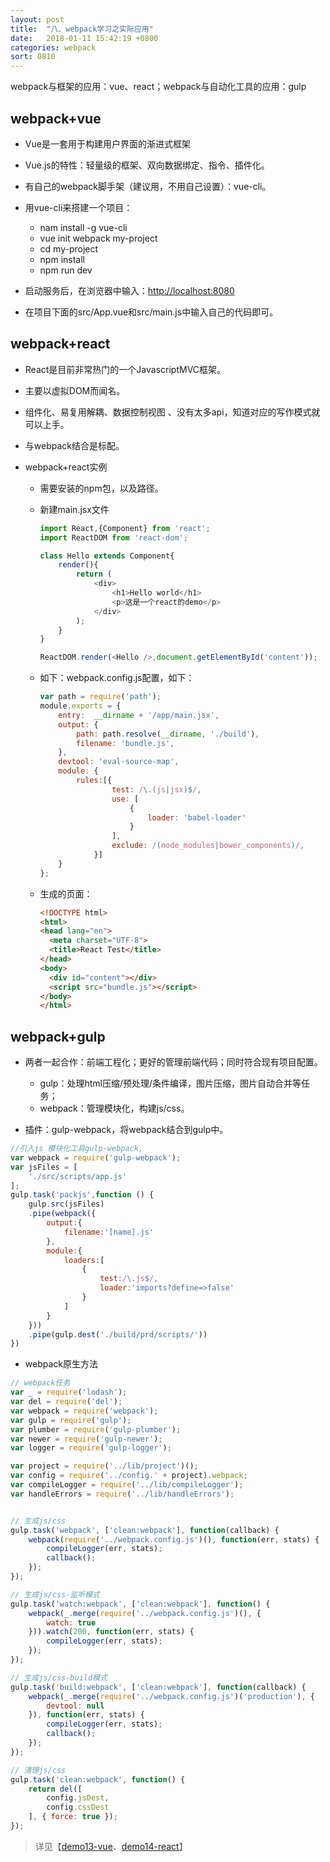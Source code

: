 ```yaml
---
layout: post
title:  "八、webpack学习之实际应用"
date:   2018-01-11 15:42:19 +0800
categories: webpack
sort: 0810
---
```


webpack与框架的应用：vue、react；webpack与自动化工具的应用：gulp

## webpack+vue

 - Vue是一套用于构建用户界面的渐进式框架
  - Vue.js的特性：轻量级的框架、双向数据绑定、指令、插件化。
  - 有自己的webpack脚手架（建议用，不用自己设置）：vue-cli。
- 用vue-cli来搭建一个项目：

     - nam install -g vue-cli
     - vue init webpack my-project
     - cd my-project
     - npm install
     - npm run dev
- 启动服务后，在浏览器中输入：<http://localhost:8080>
- 在项目下面的src/App.vue和src/main.js中输入自己的代码即可。

## webpack+react

- React是目前非常热门的一个JavascriptMVC框架。

- 主要以虚拟DOM而闻名。

- 组件化、易复用解耦、数据控制视图 、没有太多api，知道对应的写作模式就可以上手。

- 与webpack结合是标配。

- webpack+react实例

  - 需要安装的npm包，以及路径。

  - 新建main.jsx文件

    ```js
    import React,{Component} from 'react';
    import ReactDOM from 'react-dom';

    class Hello extends Component{
        render(){
            return (
                <div>
                    <h1>Hello world</h1>
                    <p>这是一个react的demo</p>
                </div>
            );
        }
    }

    ReactDOM.render(<Hello />,document.getElementById('content'));
    ```

  - 如下：webpack.config.js配置，如下：

    ```js
    var path = require('path');
    module.exports = {
        entry:  __dirname + '/app/main.jsx',
        output: {
            path: path.resolve(__dirname, './build'),
            filename: 'bundle.js',
        },
        devtool: 'eval-source-map',
        module: {
            rules:[{
                    test: /\.(js|jsx)$/,
                    use: [
                        {
                            loader: 'babel-loader'
                        }
                    ],
                    exclude: /(node_modules|bower_components)/,
                }]
        }
    };

    ```

  - 生成的页面：

    ```html
    <!DOCTYPE html>
    <html>
    <head lang="en">
      <meta charset="UTF-8">
      <title>React Test</title>
    </head>
    <body>
      <div id="content"></div>
      <script src="bundle.js"></script>
    </body>
    </html>  
    ```


## webpack+gulp

- 两者一起合作：前端工程化；更好的管理前端代码；同时符合现有项目配置。

  - gulp：处理html压缩/预处理/条件编译，图片压缩，图片自动合并等任务；
  - webpack：管理模块化，构建js/css。
- 插件：gulp-webpack，将webpack结合到gulp中。

```js
//引入js 模块化工具gulp-webpack,
var webpack = require('gulp-webpack');
var jsFiles = [
    './src/scripts/app.js'
];
gulp.task('packjs',function () {
    gulp.src(jsFiles)
    .pipe(webpack({
        output:{
            filename:'[name].js'
        },
        module:{
            loaders:[
                {
                    test:/\.js$/,
                    loader:'imports?define=>false'
                }
            ]
        }
    }))
    .pipe(gulp.dest('./build/prd/scripts/'))
})
```


- webpack原生方法

```js
// webpack任务
var _ = require('lodash');
var del = require('del');
var webpack = require('webpack');
var gulp = require('gulp');
var plumber = require('gulp-plumber');
var newer = require('gulp-newer');
var logger = require('gulp-logger');

var project = require('../lib/project')();
var config = require('../config.' + project).webpack;
var compileLogger = require('../lib/compileLogger');
var handleErrors = require('../lib/handleErrors');


// 生成js/css
gulp.task('webpack', ['clean:webpack'], function(callback) {
    webpack(require('../webpack.config.js')(), function(err, stats) {
        compileLogger(err, stats);
        callback();
    });
});

// 生成js/css-监听模式
gulp.task('watch:webpack', ['clean:webpack'], function() {
    webpack(_.merge(require('../webpack.config.js')(), {
        watch: true
    })).watch(200, function(err, stats) {
        compileLogger(err, stats);
    });
});

// 生成js/css-build模式
gulp.task('build:webpack', ['clean:webpack'], function(callback) {
    webpack(_.merge(require('../webpack.config.js')('production'), {
        devtool: null
    }), function(err, stats) {
        compileLogger(err, stats);
        callback();
    });
});

// 清理js/css
gulp.task('clean:webpack', function() {
    return del([
        config.jsDest,
        config.cssDest
    ], { force: true });
});
```






> 详见【[demo13-vue](https://github.com/huanghui8030/webpack/tree/master/demo13-vue)、[demo14-react](https://github.com/huanghui8030/webpack/tree/master/demo14-react)】